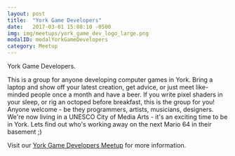 ```yaml
---
layout: post
title:  "York Game Developers"
date:   2017-03-01 15:08:10 -0500
img: img/meetups/york_game_dev_logo_large.png
modalID: modalYorkGameDevelopers
category: Meetup
---
```

York Game Developers.

This is a group for anyone developing computer games in York.  Bring a laptop and show off your latest creation, get advice, or just meet like-minded people once a month and have a beer.  If you write pixel shaders in your sleep, or rig an octoped before breakfast, this is the group for you!  Anyone welcome - be they programmers, artists, musicians, designers.  We're now living in a UNESCO City of Media Arts - it's an exciting time to be in York.  Lets find out who's working away on the next Mario 64 in their basement ;)

Visit our [York Game Developers Meetup][york-game-developers-meetup-link] for more information.

[york-game-developers-meetup-link]: https://www.facebook.com/groups/YorkGameDevelopers/